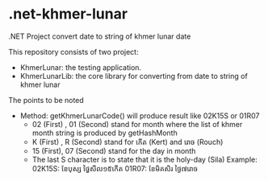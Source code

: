 # .net-khmer-lunar
.NET Project convert date to string of khmer lunar date

This repository consists of two project:
 + KhmerLunar: the testing application.
 + KhmerLunarLib: the core library for converting from date to string of khmer lunar
 
The points to be noted
 + Method: getKhmerLunarCode() will produce result like 02K15S or 01R07
      - 02 (First) , 01 (Second) stand for month where the list of khmer month string is produced by getHashMonth
      - K (First) , R (Second) stand for កើត (Kert) and រោច (Rouch)
      - 15 (First), 07 (Second) stand for the day in month
      - The last S character is to state that it is the holy-day (Sila)
Example: 02K15S: ខែបុស្ស ថ្ធៃសីល១៥កើត 01R07: ខែមិគសិរ ថ្ងៃ៧រោច
